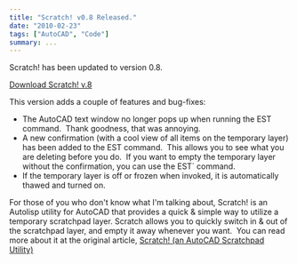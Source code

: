 ```yaml
---
title: "Scratch! v0.8 Released."
date: "2010-02-23"
tags: ["AutoCAD", "Code"]
summary: ...
---
```


Scratch! has been updated to version 0.8.

[Download Scratch! v.8](https://scenic-shop.com/files/cad/scratch0.8.zip)

This version adds a couple of features and bug-fixes:

- The AutoCAD text window no longer pops up when running the EST command.  Thank goodness, that was annoying.
- A new confirmation (with a cool view of all items on the temporary layer) has been added to the EST command.  This allows you to see what you are deleting before you do.  If you want to empty the temporary layer without the confirmation, you can use the EST\` command.
- If the temporary layer is off or frozen when invoked, it is automatically thawed and turned on.

For those of you who don't know what I'm talking about, Scratch! is an Autolisp utility for AutoCAD that provides a quick & simple way to utilize a temporary scratchpad layer. Scratch allows you to quickly switch in & out of the scratchpad layer, and empty it away whenever you want.  You can read more about it at the original article, [Scratch! (an AutoCAD Scratchpad Utility)](https://scenic-shop.com/wp/2009/11/scratch-an-autocad-scratchpad-utility/)